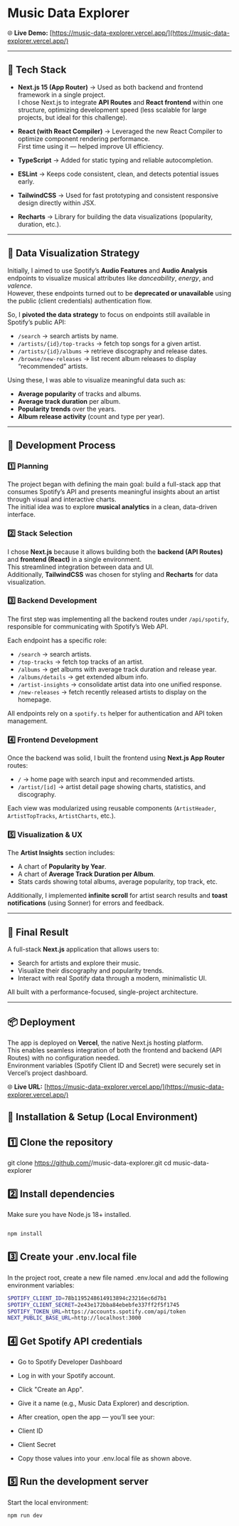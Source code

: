 # Music Data Explorer

🌐 **Live Demo:** [https://music-data-explorer.vercel.app/](https://music-data-explorer.vercel.app/)

---

## 🧩 Tech Stack

- **Next.js 15 (App Router)** → Used as both backend and frontend framework in a single project.  
  I chose Next.js to integrate **API Routes** and **React frontend** within one structure, 
  optimizing development speed (less scalable for large projects, but ideal for this challenge).

- **React (with React Compiler)** → Leveraged the new React Compiler to optimize component rendering performance.  
  First time using it — helped improve UI efficiency.

- **TypeScript** → Added for static typing and reliable autocompletion.

- **ESLint** → Keeps code consistent, clean, and detects potential issues early.

- **TailwindCSS** → Used for fast prototyping and consistent responsive design directly within JSX.

- **Recharts** → Library for building the data visualizations (popularity, duration, etc.).

---

## 🎯 Data Visualization Strategy

Initially, I aimed to use Spotify’s **Audio Features** and **Audio Analysis** endpoints to visualize musical attributes 
like *danceability*, *energy*, and *valence*.  
However, these endpoints turned out to be **deprecated or unavailable** using the public (client credentials) authentication flow.  

So, I **pivoted the data strategy** to focus on endpoints still available in Spotify’s public API:

- `/search` → search artists by name.  
- `/artists/{id}/top-tracks` → fetch top songs for a given artist.  
- `/artists/{id}/albums` → retrieve discography and release dates.  
- `/browse/new-releases` → list recent album releases to display “recommended” artists.

Using these, I was able to visualize meaningful data such as:
- **Average popularity** of tracks and albums.  
- **Average track duration** per album.  
- **Popularity trends** over the years.  
- **Album release activity** (count and type per year).

---

## 🧠 Development Process

### 1️⃣ Planning
The project began with defining the main goal: build a full-stack app that consumes Spotify’s API 
and presents meaningful insights about an artist through visual and interactive charts.  
The initial idea was to explore **musical analytics** in a clean, data-driven interface.

### 2️⃣ Stack Selection
I chose **Next.js** because it allows building both the **backend (API Routes)** and **frontend (React)** in a single environment.  
This streamlined integration between data and UI.  
Additionally, **TailwindCSS** was chosen for styling and **Recharts** for data visualization.

### 3️⃣ Backend Development
The first step was implementing all the backend routes under `/api/spotify`, 
responsible for communicating with Spotify’s Web API.

Each endpoint has a specific role:
- `/search` → search artists.  
- `/top-tracks` → fetch top tracks of an artist.  
- `/albums` → get albums with average track duration and release year.  
- `/albums/details` → get extended album info.  
- `/artist-insights` → consolidate artist data into one unified response.  
- `/new-releases` → fetch recently released artists to display on the homepage.

All endpoints rely on a `spotify.ts` helper for authentication and API token management.

### 4️⃣ Frontend Development
Once the backend was solid, I built the frontend using **Next.js App Router** routes:

- `/` → home page with search input and recommended artists.  
- `/artist/[id]` → artist detail page showing charts, statistics, and discography.

Each view was modularized using reusable components (`ArtistHeader`, `ArtistTopTracks`, `ArtistCharts`, etc.).

### 5️⃣ Visualization & UX
The **Artist Insights** section includes:
- A chart of **Popularity by Year**.  
- A chart of **Average Track Duration per Album**.  
- Stats cards showing total albums, average popularity, top track, etc.

Additionally, I implemented **infinite scroll** for artist search results 
and **toast notifications** (using Sonner) for errors and feedback.

---

## 🚀 Final Result

A full-stack **Next.js** application that allows users to:
- Search for artists and explore their music.  
- Visualize their discography and popularity trends.  
- Interact with real Spotify data through a modern, minimalistic UI.

All built with a performance-focused, single-project architecture.

---

## 📦 Deployment

The app is deployed on **Vercel**, the native Next.js hosting platform.  
This enables seamless integration of both the frontend and backend (API Routes) with no configuration needed.  
Environment variables (Spotify Client ID and Secret) were securely set in Vercel’s project dashboard.

🌐 **Live URL:** [https://music-data-explorer.vercel.app/](https://music-data-explorer.vercel.app/)

## 🧰 Installation & Setup (Local Environment)

## 1️⃣ Clone the repository

git clone https://github.com/<your-username>/music-data-explorer.git
cd music-data-explorer

## 2️⃣ Install dependencies

Make sure you have Node.js 18+ installed.

```bash

npm install

```
## 3️⃣ Create your .env.local file

In the project root, create a new file named .env.local
and add the following environment variables:

```bash
SPOTIFY_CLIENT_ID=78b1195248614913894c23216ec6d7b1
SPOTIFY_CLIENT_SECRET=2e43e172bba84ebebfe337ff2f5f1745
SPOTIFY_TOKEN_URL=https://accounts.spotify.com/api/token
NEXT_PUBLIC_BASE_URL=http://localhost:3000
```

## 4️⃣ Get Spotify API credentials

- Go to Spotify Developer Dashboard

- Log in with your Spotify account.

- Click "Create an App".

- Give it a name (e.g., Music Data Explorer) and description.

- After creation, open the app — you’ll see your:

- Client ID

- Client Secret

- Copy those values into your .env.local file as shown above.

## 5️⃣ Run the development server

Start the local environment:

```bash
npm run dev
```